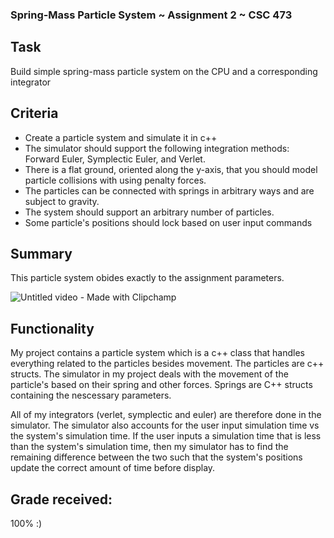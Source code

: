 ### Spring-Mass Particle System ~ Assignment 2 ~ CSC 473

## Task

Build simple spring-mass particle system on the CPU and a corresponding integrator

## Criteria
- Create a particle system and simulate it in c++
- The simulator should support the following integration methods:  Forward Euler, Symplectic Euler, and Verlet.
- There is a flat ground, oriented along the y-axis, that you should model particle collisions with using penalty forces. 
- The particles can be connected with springs in arbitrary ways and are subject to gravity.
- The system should support an arbitrary number of particles. 
- Some particle's positions should lock based on user input commands

## Summary
This particle system obides exactly to the assignment parameters.




![Untitled video - Made with Clipchamp](https://user-images.githubusercontent.com/77686772/227585340-1cdf512e-19c1-4cee-b159-c6158299128b.gif)



## Functionality
My project contains a particle system which is a c++ class that handles everything related to the particles besides movement. The particles are c++ structs.
The simulator in my project deals with the movement of the particle's based on their spring and other forces. Springs are C++ structs containing the nescessary parameters.

All of my integrators (verlet, symplectic and euler) are therefore done in the simulator. The simulator also accounts for the user input simulation time vs the system's simulation time. If the user inputs a simulation time that is less than the system's simulation time, then my simulator has to find the remaining difference between the two such that the system's positions update the correct amount of time before display.


## Grade received: 
100% :)
